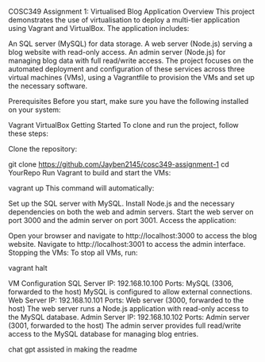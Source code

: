 COSC349 Assignment 1: Virtualised Blog Application
Overview
This project demonstrates the use of virtualisation to deploy a multi-tier application using Vagrant and VirtualBox. The application includes:

An SQL server (MySQL) for data storage.
A web server (Node.js) serving a blog website with read-only access.
An admin server (Node.js) for managing blog data with full read/write access.
The project focuses on the automated deployment and configuration of these services across three virtual machines (VMs), using a Vagrantfile to provision the VMs and set up the necessary software.

Prerequisites
Before you start, make sure you have the following installed on your system:

Vagrant
VirtualBox
Getting Started
To clone and run the project, follow these steps:

Clone the repository:

git clone https://github.com/Jayben2145/cosc349-assignment-1
cd YourRepo
Run Vagrant to build and start the VMs:

vagrant up
This command will automatically:

Set up the SQL server with MySQL.
Install Node.js and the necessary dependencies on both the web and admin servers.
Start the web server on port 3000 and the admin server on port 3001.
Access the application:

Open your browser and navigate to http://localhost:3000 to access the blog website.
Navigate to http://localhost:3001 to access the admin interface.
Stopping the VMs: To stop all VMs, run:

vagrant halt

VM Configuration
SQL Server
IP: 192.168.10.100
Ports: MySQL (3306, forwarded to the host)
MySQL is configured to allow external connections.
Web Server
IP: 192.168.10.101
Ports: Web server (3000, forwarded to the host)
The web server runs a Node.js application with read-only access to the MySQL database.
Admin Server
IP: 192.168.10.102
Ports: Admin server (3001, forwarded to the host)
The admin server provides full read/write access to the MySQL database for managing blog entries.

chat gpt assisted in making the readme
